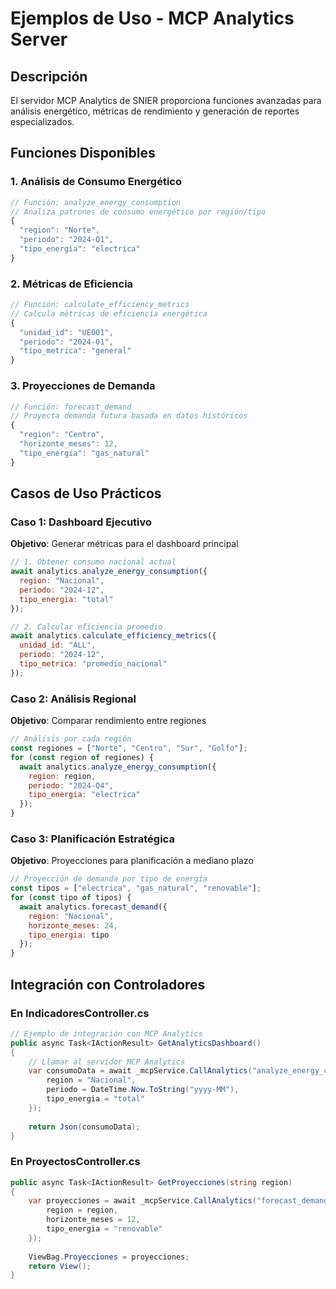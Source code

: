 # Ejemplos de Uso - MCP Analytics Server

## Descripción
El servidor MCP Analytics de SNIER proporciona funciones avanzadas para análisis energético, métricas de rendimiento y generación de reportes especializados.

## Funciones Disponibles

### 1. Análisis de Consumo Energético
```javascript
// Función: analyze_energy_consumption
// Analiza patrones de consumo energético por región/tipo
{
  "region": "Norte",
  "periodo": "2024-Q1",
  "tipo_energia": "electrica"
}
```

### 2. Métricas de Eficiencia
```javascript
// Función: calculate_efficiency_metrics
// Calcula métricas de eficiencia energética
{
  "unidad_id": "UE001",
  "periodo": "2024-01",
  "tipo_metrica": "general"
}
```

### 3. Proyecciones de Demanda
```javascript
// Función: forecast_demand
// Proyecta demanda futura basada en datos históricos
{
  "region": "Centro",
  "horizonte_meses": 12,
  "tipo_energia": "gas_natural"
}
```

## Casos de Uso Prácticos

### Caso 1: Dashboard Ejecutivo
**Objetivo**: Generar métricas para el dashboard principal
```javascript
// 1. Obtener consumo nacional actual
await analytics.analyze_energy_consumption({
  region: "Nacional",
  periodo: "2024-12",
  tipo_energia: "total"
});

// 2. Calcular eficiencia promedio
await analytics.calculate_efficiency_metrics({
  unidad_id: "ALL",
  periodo: "2024-12",
  tipo_metrica: "promedio_nacional"
});
```

### Caso 2: Análisis Regional
**Objetivo**: Comparar rendimiento entre regiones
```javascript
// Análisis por cada región
const regiones = ["Norte", "Centro", "Sur", "Golfo"];
for (const region of regiones) {
  await analytics.analyze_energy_consumption({
    region: region,
    periodo: "2024-Q4",
    tipo_energia: "electrica"
  });
}
```

### Caso 3: Planificación Estratégica
**Objetivo**: Proyecciones para planificación a mediano plazo
```javascript
// Proyección de demanda por tipo de energía
const tipos = ["electrica", "gas_natural", "renovable"];
for (const tipo of tipos) {
  await analytics.forecast_demand({
    region: "Nacional",
    horizonte_meses: 24,
    tipo_energia: tipo
  });
}
```

## Integración con Controladores

### En IndicadoresController.cs
```csharp
// Ejemplo de integración con MCP Analytics
public async Task<IActionResult> GetAnalyticsDashboard()
{
    // Llamar al servidor MCP Analytics
    var consumoData = await _mcpService.CallAnalytics("analyze_energy_consumption", new {
        region = "Nacional",
        periodo = DateTime.Now.ToString("yyyy-MM"),
        tipo_energia = "total"
    });
    
    return Json(consumoData);
}
```

### En ProyectosController.cs
```csharp
public async Task<IActionResult> GetProyecciones(string region)
{
    var proyecciones = await _mcpService.CallAnalytics("forecast_demand", new {
        region = region,
        horizonte_meses = 12,
        tipo_energia = "renovable"
    });
    
    ViewBag.Proyecciones = proyecciones;
    return View();
}
```
